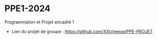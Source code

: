 # PPE1-2024
Programmation et Projet encadré 1

- Lien du projet de groupe : https://github.com/XXicheese/PPE-PROJET
